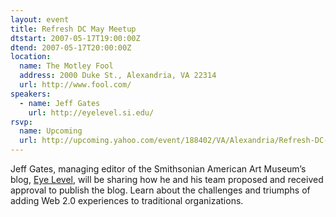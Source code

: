 ```yaml
---
layout: event
title: Refresh DC May Meetup
dtstart: 2007-05-17T19:00:00Z
dtend: 2007-05-17T20:00:00Z
location:
  name: The Motley Fool
  address: 2000 Duke St., Alexandria, VA 22314
  url: http://www.fool.com/
speakers:
  - name: Jeff Gates
    url: http://eyelevel.si.edu/
rsvp:
  name: Upcoming
  url: http://upcoming.yahoo.com/event/188402/VA/Alexandria/Refresh-DC-May-meetup/The-Motley-Fool/
---
```


Jeff Gates, managing editor of the Smithsonian American Art Museum’s blog, [Eye Level](http://eyelevel.si.edu/), will be sharing how he and his team proposed and received approval to publish the blog. Learn about the challenges and triumphs of adding Web 2.0 experiences to traditional organizations.